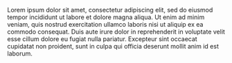 Lorem ipsum dolor sit amet, consectetur adipiscing elit, sed do eiusmod tempor incididunt ut labore et dolore magna aliqua. 
Ut enim ad minim veniam, quis nostrud exercitation ullamco laboris nisi ut aliquip ex ea commodo consequat. Duis aute irure dolor 
in reprehenderit in voluptate velit esse cillum dolore eu fugiat nulla pariatur. Excepteur sint occaecat cupidatat non proident, 
sunt in culpa qui officia deserunt mollit anim id est laborum.

<!---
Lorem ipsum dolor sit amet, consectetur adipiscing elit, sed do eiusmod tempor incididunt ut labore et dolore magna aliqua.
--->
